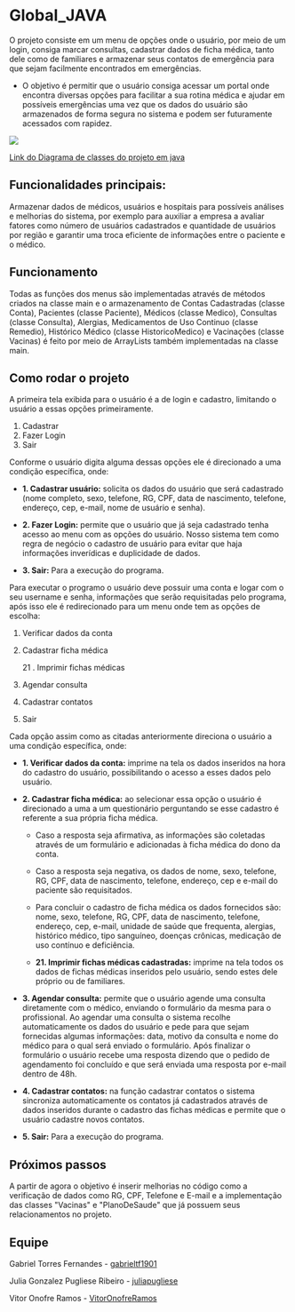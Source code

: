 # Global_JAVA

O projeto consiste em um menu de opções onde o usuário, por meio de um login, consiga marcar consultas, cadastrar dados de ficha médica, tanto dele como de familiares e armazenar seus contatos de emergência para que sejam facilmente encontrados em emergências.

- O objetivo é permitir que o usuário consiga acessar um portal onde encontra diversas opções para facilitar a sua rotina médica e ajudar em possíveis emergências uma vez que os dados do usuário são armazenados de forma segura no sistema e podem ser futuramente acessados com rapidez.

<img src="https://github.com/juliapugliese/Global_Java/blob/main/Diagrama_Classes.svg"/>

[Link do Diagrama de classes do projeto em java](https://viewer.diagrams.net/?tags=%7B%7D&highlight=0000ff&edit=_blank&layers=1&nav=1&title=Diagrama_Classes.svg#R7Z1tc5u6EoB%2FjWd6P7jDu%2B2PiZO0PTfp7WnapufTHQUUmwYjB%2BQm6a8%2FAiNs0PqNgIiDZjrnBFkI0LNadlcr0TPHs6cPEZpPr4iHg56heU8986xnGLpma%2Bx%2FSclzVuKM9GXJJPK9rGxVcO3%2FwfzUrHThezguVKSEBNSfFwtdEobYpYUyFEXksVjtjgTFq87RBAsF1y4KxNIb36PTZenQGKzKP2J%2FMuVXZg%2B4%2FGWGeOXsSeIp8sjjWpF53jPHESF0%2BdfsaYyDpPd4v9x8er4JLu%2BdD3%2F9HT%2Bg76f%2F%2Ffb5R3%2FZ2MUhp%2BSPEOGQVm76o371a3T%2ByTgxzs8%2BWc%2FfLr5datkp2m8ULLL%2Byp6VPvMOjMgi9HDSiNYzTx%2BnPsXXc%2BQmvz4ymWFlUzoL2JHO%2FoxpRO7xmAQkYiUhCVm10z1vP3vM3zii%2BGkNXvY4HzCZYRo9syr8VzO7%2FUw2%2B84oK3hcI61lZdN1yiaviTLxmuStr7qQ%2FZH1Ityjf%2B7vLj7%2BsH79nH%2B5%2BPtR%2B3By%2B1cf6NExCSkSujV%2B9GcBSvvnjlW4zn5J%2BhgF%2FiRkf7usvzDrx9OkS3wm0ifZD5Qk3e5O%2FcC7RM9kkTxVTJF7z49OpyTy%2FyTXXYFBEc1Gp%2BEUalwnZ2aXjnDM6nzhqPS86BLFNKvjkiBA89i%2FTW84qTJD0cQPTwmlZMYbKkhNPnS0XEb4YExvLuuLCz8IuOx4%2BA4tAtqg%2BNiOXRQfW5Qe3YGkx7E2C092ua9Ml6Fwwroov55RElfd2vN6jFfhcihgYhEiik%2BTTo4Fkc0ftboU64IU90PW6Pd4gSKfsF965gn77zWN%2FHAiyDYDQNfkOMB3dKMUx0yXsDYu0zpn1qrka9YBSRFh594FqQRNfc%2FDYSphFFF0m4%2BaOfFDmvaQfcr%2BsX4ca%2B%2Ftns1uaMyO9dUx%2B5dUjygbmUwYkZ%2FKFWYS%2FohjWOK2DvXdEvdcBHko8CrK6eSmf%2FpzEdzce59i%2F3P045%2F%2F%2F3gAlFM%2FxuEUKaDVgNpGy0CBceqRkGSvnAzqF9b9yatEYd0T62AoD%2BuD9%2BfaObs9p7OzMb19urduRld92xa53qGZH%2FjsWeMM7NjonWiXPusJw0lflCvOzmTVPYr3Tt66ZskDDt6ytdsOD%2FzUWBSM7XVDagfZGWOUNMdRfktIn%2FV1Abcp4jYBtAG6xcEXEvvUJ0n70bJuCXlrVM097athQ1DFQexGbACnyvndf9To3JujRHUM3rIjgLzw3Sm6wh4jI3BUnl3bnp0%2BMAuelgl4doZtQRK0RRds9uzKgQhz%2BCo8O9BihEyL1LULfQ95%2BBotPHwR4YcFXjchu%2B0XOHsL4GZHb4O8NeQX2KLK6qMAs8HMmQrW4wn%2FudvG48GsAR9QMuuByJr6c3LNtNSCGY1kyVoN5ApwAU9QMtyhCNcjOHTROCJhan4oslXIQj6fZLQjEe0sNSldlEZw%2FHCxwruuqpeG54z1CFHqugavUC53B4jCThldZra7JEXLA%2BzCO%2Fp%2Fcxwhl%2BD4fOxHi%2BR1HSsBOFQA7LaNMweK2uI7P4neub7S6FXBDiVaYuAtiwpdgNf1KN7hrpS2pwnWVBRPF0erizyUdEK0FgbqbkDvcKS6RA0Mzq84YrwdYnqRT7kouvvTtdp2iPeYTMGhd5Ikl7Ejz0czEnrfpn7S4eyHJFaZdTc74pFVq6i1i1FQsS%2B3BTJjsohcvLvPKYommG4RYyN7UuwVcuBENFAcMsIBov7v9RO3xj2%2FJKK3HmMtxTx5u7yJ5VNmZ62ICg2ZWrEhXSs1tOwGoaG6AqK6aI5%2FLFvjKsLfe10Rfsd0ikIzACLuIyDiXjF3y7ZLQvo6crdggd6QvLV0HlEHs7e2j%2FsXpW9BMtbYi80EIkZTEs%2F9RFd0MchbE1gojUsqWAsICXmsG%2FMhq%2BBWhgslc8mFK9qjfZfM5kES6SV5OpcieyhZMG1LKlrdENAK%2BDoU8amLK5S4BXGtIeQD37IpYM3DAyXf4N3Sl3mgXhciBLUBblsn66JOzvMflLPXe93OnjUa7ed8DbeIzxvx9YBsLhct4g5OIm0f58ezRocHx5VNUSfWfVfqNGZSiElauUmRvXmUKVGBq1NRN9cHVkzQ%2BoqTNB4VNn79loQJiI9hA%2BKjc0%2FvDZsSQHAxCRsrS6I4zl%2BWBC418AQZh2Q2Zy9pNQ1QnSuY8C2TqyFGi5WF%2BGKsYKq3RAvREKftcgtxLeH3e8xzg1XsqQrmYdtamQ9WiekpSX4ItzZxcEsez1cFrBH2VD%2Bz89KDf5LTGKfs8Owpv1xy9Nx7ac7LVtO%2FjVwWZ1Q0C22r1MS%2BuSwW31aKR6q4vbcjl4XBRs9r1bKBtPGG7dKCQyubGV7J5bLFWg1EQ4yKtyq4dQug9noEMLcxjkYALW3rfQn19cPqm2ahfkMCvkfk7ZgFPHtXrqcVbks%2FbGMg2OWsQj4Vd3BWIZ915w0NmhkIlnPgQNC2DoRmBNsUHYZ0EwpKYkHAVZCq7SCVXhKpPrh9gQnYrPm86pvYmA4W5Q3JjSqaURzpL4pSQbLVXFKj6A%2F1KWaAks1DFdVqVKEYlVyqakerBrBCMSoIa1MxKlOMKMd%2B6CY7EfzJNrZKbQrtHR%2Bw2iLG0Wc0w50NUR1OGQpRNTV44eVxwM5lPBTJIXdiRVxNQPPZw9aIig6AWtr0Ss1%2F0yiZ%2F87e5v%2Bb2pcalGPA%2Bmf1uZXIffm3rZS2DvBXaffDe9yKKLvpyNXDU6bFDxsNwBomHM%2Bx6zNWydaCimw1svsa%2FY2RBRx0l%2FUBew2i%2BGSCQy%2BxDVdL1IRdi8ZZ5Q5tVVQPeXCPMqno95jy65AXXxNVaAeyhrx48I7F0AxKR3HEB2onfLu6YLatnYH1AiuFq7y73uvy7uxhybvLtz8pCJAtCpC%2B7ZNVb8S7A3ayVe5dYZC%2FzL8DxKo5vQTsXDvPv1Cide7TNDVxBf08qVw3bVu7yijfEFtUTA%2Fx8GQyBTLK0%2F1HVoaEct0rkYU9OKlogZDpjFD%2FdwcXgNQFFXTgpEIVQzICvq775RW4QjtDQ1ybcsyBDOuyZ74ymDSPuTcxP%2B6sx14Bs9O6ThYjMBsNYeWyt%2B2y558y5y67rgP6H%2FrMtDkwNkvQ23DZDWAaT7nshUH%2BIpcdEqvG9BLfuVnNydZEFHLW5RIF9h6M8ZOy%2FasShVx1uUQBhRtNlMKtAhP0zuXSBL7T587vFM5KOCG%2FXC5O0YFL42ifUez6y%2B91dXEn37r4Qv65XL7QpxY7u1alLqzQd5vkYgWmqvAM%2BYFiWtWVgb7aJJcpME2FQw9H2FXWb2WsZtsGkw1MZ7h4rgymagGHtg0mGzCY7lYf4MqxXqyXKbx74oUWksnFC376IF8luClbOPu929nCh%2FM2oWVmUnkDG00I%2BLo%2BL1mBK5RjCnFtal4S2HQhXw%2FKJ666mzNcAajVumJud6sj1ulTMiEhChrc74gro1f9GUWLz1%2BXY1gv%2FYwid6rr%2F4oiLFBiZOSYBWqrnOzcQKvFneSs0mR1WYPsK06Otr2durbPGhUvM3C23lW5erZ3TF2bZ8HrGsWX35uTbK6EdqrKNiW7lBXRN%2B2SvbOvbJf3YOsbZaVbk3Q7o2HxQpaxfXc4i6chbTihIQk3RYHeKYFFiV3VuSSpMZ4I9S9M6XMm8GhBSVHkJSjnrbK%2BU4YPk9cXy8ZQBmnR7NPevw8F%2FJnlvkZrZ65Z7pOleWAbDfLE5k5kIV6Kxcr94%2FlcIVnmuq2leGVFhwnMAR%2BF4LPA%2BZaMortlAcZ5WWnUt5JetKUUpTIl2xBjl3IpiZNGilKZkgFMyculJE4D6d1GZNlFGwNSd9AC5sYQDcSg4ZEgSmNPy5DhSGsQWdm3NwHdJxeZ6BMpZFuRGcO2kRkisqN5Xa1RaxKapRVVI7DxmtSX10CcHT2%2BYdYkMLsU7QIWZsgdZOJ85%2FHYhLJUozEoh18AbHLHmZhTfXzjrOHXWSkwpQOpI3KHmgplAO6XPSph0oyWh5boJR%2FJ0GrMyND3YCR3KB2tjyxL%2FZU%2Fq9S32lZ%2FQ9FpPh71JwubMypGo%2Fpmc%2BEodhgRQtfj9RGaT6%2BIh5Ma%2FwI%3D)


## Funcionalidades principais:

Armazenar dados de médicos, usuários e hospitais para possíveis análises e melhorias do sistema, por exemplo para auxiliar a empresa a avaliar fatores como número de usuários cadastrados e quantidade de usuários por região e garantir uma troca eficiente de informações entre o paciente e o médico.


## Funcionamento
Todas as funções dos menus são implementadas através de métodos criados na classe main e o armazenamento de Contas Cadastradas (classe Conta), Pacientes (classe Paciente), Médicos (classe Medico), Consultas (classe Consulta), Alergias, Medicamentos de Uso Continuo (classe Remedio), Histórico Médico (classe HistoricoMedico) e Vacinações (classe Vacinas) é feito por meio de ArrayLists também implementadas na classe main.


## Como rodar o projeto
A primeira tela exibida para o usuário é a de login e cadastro, limitando o usuário a essas opções primeiramente.
1. Cadastrar
2. Fazer Login
0. Sair

Conforme o usuário digita alguma dessas opções ele é direcionado a uma condição específica, onde: 

- **1. Cadastrar usuário:** solicita os dados do usuário que será cadastrado (nome completo, sexo, telefone, RG, CPF, data de nascimento, telefone, endereço, cep, e-mail, nome de usuário e senha).

- **2. Fazer Login:** permite que o usuário que já seja cadastrado tenha acesso ao menu com as opções do usuário. Nosso sistema tem como regra de negócio o cadastro de usuário para evitar que haja informações inverídicas e duplicidade de dados.

- **3. Sair:** Para a execução do programa.

Para executar o programo o usuário deve possuir uma conta e logar com o seu username e senha, informações que serão requisitadas pelo programa, após isso ele é redirecionado para um menu onde tem as opções de escolha: 

1. Verificar dados da conta 
	
2. Cadastrar ficha médica 
	
    21 . Imprimir fichas médicas 

3. Agendar consulta 

4. Cadastrar contatos 

0. Sair

Cada opção assim como as citadas anteriormente direciona o usuário a uma condição específica, onde: 

- **1. Verificar dados da conta:** imprime na tela os dados inseridos na hora do cadastro do usuário, possibilitando o acesso a esses dados pelo usuário. 


- **2. Cadastrar ficha médica:** ao selecionar essa opção o usuário é direcionado a uma a um questionário perguntando se esse cadastro é referente a sua própria ficha médica.
    - Caso a resposta seja afirmativa, as informações são coletadas através de um formulário e adicionadas à ficha médica do dono da conta. 
    - Caso a resposta seja negativa, os dados de nome, sexo, telefone, RG, CPF, data de nascimento, telefone, endereço, cep e e-mail do paciente são requisitados. 

    - Para concluir o cadastro de ficha médica os dados fornecidos são:  nome, sexo, telefone, RG, CPF, data de nascimento, telefone, endereço, cep, e-mail, unidade de saúde que frequenta, alergias, histórico médico, tipo sanguíneo, doenças crônicas, medicação de uso contínuo e deficiência.


    - **21. Imprimir fichas médicas cadastradas:** imprime na tela todos os dados de fichas médicas inseridos pelo usuário, sendo estes dele próprio ou de familiares. 

- **3. Agendar consulta:** permite que o usuário agende uma consulta diretamente com o médico, enviando o formulário da mesma para o profissional. Ao agendar uma consulta o sistema recolhe automaticamente os dados do usuário e pede para que sejam fornecidas algumas informações: data, motivo da consulta e nome do médico para o qual será enviado o formulário. Após finalizar o formulário o usuário recebe uma resposta dizendo que o pedido de agendamento foi concluído e que será enviada uma resposta por e-mail dentro de 48h.

- **4. Cadastrar contatos:** na função cadastrar contatos o sistema sincroniza automaticamente os contatos já cadastrados através de dados inseridos durante o cadastro das fichas médicas e permite que o usuário cadastre novos contatos.   

- **5. Sair:** Para a execução do programa.

## Próximos passos

A partir de agora o objetivo é inserir melhorias no código como a verificação de dados como RG, CPF, Telefone e E-mail e a implementação das classes "Vacinas" e "PlanoDeSaude" que já possuem seus relacionamentos no projeto.

## Equipe

Gabriel Torres Fernandes - [gabrieltf1901](https://github.com/gabrieltf1901)

Julia Gonzalez Pugliese Ribeiro - [juliapugliese](https://github.com/juliapugliese) 

Vitor Onofre Ramos - [VitorOnofreRamos](https://github.com/VitorOnofreRamos) 